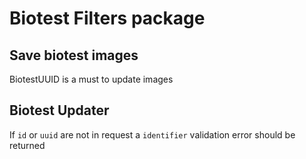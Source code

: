 # Biotest Filters package

## Save biotest images

BiotestUUID is a must to update images

## Biotest Updater

If `id` or `uuid` are not in request a `identifier` validation error should be returned
